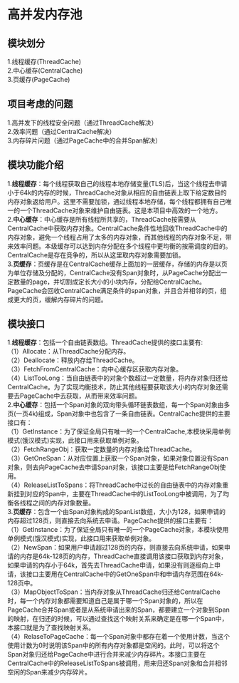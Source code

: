 # 高并发内存池  
## 模块划分  
  1.线程缓存(ThreadCache)  
  2.中心缓存(CentralCache)  
  3.页缓存(PageCache)  
## 项目考虑的问题  
1.高并发下的线程安全问题（通过ThreadCache解决）  
2.效率问题（通过CentralCache解决）  
3.内存碎片问题（通过PageCache中的合并Span解决）  
## 模块功能介绍  
1.**线程缓存**：每个线程获取自己的线程本地存储变量(TLS)后，当这个线程去申请小于64k的内存的时候，ThreadCache对象从相应的自由链表上取下给定数目的内存对象返给用户。这里不需要加锁，通过线程本地存储，每个线程都拥有自己唯一的一个ThreadCache对象来维护自由链表。这是本项目中高效的一个地方。  
2.**中心缓存**：中心缓存是所有线程所共享的，ThreadCache按需要从CentralCache中获取内存对象。CentralCache条件性地回收ThreadCache中的内存对象，避免一个线程占用了太多的内存对象，而其他线程的内存对象不足，带来效率问题。本级缓存可以达到内存分配在多个线程中更均衡的按需调度的目的。CentralCache是存在竞争的，所以从这里取内存对象需要加锁。  
3.**页缓存**：页缓存是在CentralCache缓存上面加的一层缓存，存储的内存是以页为单位存储及分配的，CentralCache没有Span对象时，从PageCache分配出一定数量的page，并切割成定长大小的小块内存，分配给CentralCache。PageCache会回收CentralCache满足条件的span对象，并且合并相邻的页，组成更大的页，缓解内存碎片的问题。  
## 模块接口  
1.**线程缓存**：包括一个自由链表数组。ThreadCache提供的接口主要有:  
（1）Allocate：从ThreadCache分配内存。  
（2）Deallocate：释放内存给ThreadCache。  
（3）FetchFromCentralCache：向中心缓存区获取内存对象。  
（4）ListTooLong：当自由链表中的对象个数超过一定数量，将内存对象归还给CentralCache。为了实现均衡技术，防止其他线程要获取该大小的内存对象还需要去PageCache中去获取，从而带来效率问题。  
2.**中心缓存**：包括一个Span对象的双向带头循环链表数组，每一个Span对象由多页(一页4k)组成，Span对象中也包含了一条自由链表。CentralCache提供的主要接口有：  
（1）GetInstance：为了保证全局只有唯一的一个CentralCache,本模块采用单例模式(饿汉模式)实现，此接口用来获取单例对象。  
（2）FetchRangeObj：获取一定数量的内存对象给ThreadCache。  
（3）GetOneSpan：从对应位置上获取一个Span对象，如果对象位置没有Span对象，则去向PageCache去申请Span对象，该接口主要是给FetchRangeObj使用。  
（4）ReleaseListToSpans：将ThreadCache中过长的自由链表中的内存对象重新挂到对应的Span中，主要在ThreadCache中的ListTooLong中被调用，为了均衡各线程之间的内存对象数量。  
3.**页缓存**：包含一个由Span对象构成的SpanList数组，大小为128，如果申请的内存超过128页，则直接去向系统去申请。PageCache提供的接口主要有：  
（1）GetInstance：为了保证全局只有唯一的一个PageCache对象，本模块使用单例模式(饿汉模式)实现，此接口用来获取单例对象。  
（2）NewSpan：如果用户申请超过128页的内存，则直接去向系统申请，如果申请的内存是64k-128页的内存，ThreadCache直接调用该接口获取到内存对象，如果申请的内存小于64k，首先去ThreadCache申请，如果没有则逐级向上申请，该接口主要用在CentralCache中的GetOneSpan中和申请内存范围在64k-128页中。  
（3）MapObjectToSpan：当内存对象从ThreadCache归还给CentralCache时，每一个内存对象都需要知道自己是属于哪一个Span对象的，所以在PageCache合并Span或者是从系统申请出来的Span，都要建立一个对象到Span的映射，在归还的时候，可以通过查找这个映射关系来确定是在哪一个Span中，本接口就是为了查找映射关系。  
（4）RelaseToPageCache：每一个Span对象中都存在着一个使用计数，当这个使用计数为0时说明该Span中的所有内存对象都是空闲的。此时，可以将这个Span对象归还给PageCache中进行合并来减少内存碎片。本接口主要在CentralCache中的ReleaseListToSpans被调用，用来归还Span对象和合并相邻空闲的Span来减少内存碎片。
